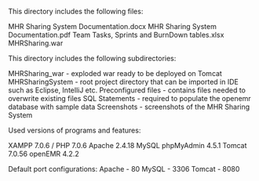 This directory includes the following files:

MHR Sharing System Documentation.docx
MHR Sharing System Documentation.pdf
Team Tasks, Sprints and BurnDown tables.xlsx
MHRSharing.war


This directory includes the following subdirectories:

MHRSharing_war - exploded war ready to be deployed on Tomcat
MHRSharingSystem - root project directory that can be imported in IDE such as Eclipse, IntelliJ etc.
Preconfigured files - contains files needed to overwrite existing files
SQL Statements - required to populate the openemr database with sample data
Screenshots - screenshots of the MHR Sharing System

Used versions of programs and features:

XAMPP 7.0.6 / PHP 7.0.6 
Apache 2.4.18
MySQL phpMyAdmin 4.5.1
Tomcat 7.0.56
openEMR 4.2.2

Default port configurations:
Apache - 80
MySQL - 3306
Tomcat - 8080




